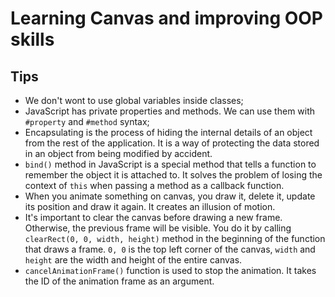 # Learning Canvas and improving OOP skills

## Tips

- We don't wont to use global variables inside classes;
- JavaScript has private properties and methods. We can use them with `#property`
and `#method` syntax;
- Encapsulating is the process of hiding the internal details of an object from the
rest of the application. It is a way of protecting the data stored in an object
from being modified by accident.
- `bind()` method in JavaScript is a special method that tells a function to remember
the object it is attached to. It solves the problem of losing the context of `this`
when passing a method as a callback function.
- When you animate something on canvas, you draw it, delete it, update its position and
draw it again. It creates an illusion of motion.
- It's important to clear the canvas before drawing a new frame. Otherwise, the previous
frame will be visible. You do it by calling `clearRect(0, 0, width, height)` method in the beginning of the
function that draws a frame. `0, 0` is the top left corner of the canvas, `width` and `height` are the width and height of the entire canvas.
- `cancelAnimationFrame()` function is used to stop the animation. It takes the ID of the animation frame as an argument.